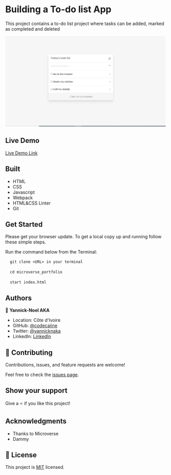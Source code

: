 # Building a To-do list App

This project contains a to-do list project where tasks can be added, marked as completed and deleted


![screenshot](./src/demo_todo.PNG)

 

## Live Demo

[Live Demo Link](https://codecaiine.github.io/todo-list-app/)
 
## Built 
- HTML
- CSS
- Javascript
- Webpack 
- HTML&CSS Linter
- Git

## Get Started

Please get your browser update.
To get a local copy up and running follow these simple steps.

Run the command below from the Terminal:

      git clone <URL> in your terminal

	  cd microverse_portfolio

	  start index.html



## Authors

👤 **Yannick-Noel AKA**

- Location: Côte d'Ivoire
- GitHub: [@codecaiine](https://github.com/codecaiine)
- Twitter: [@yannicknaka](https://twitter.com/yannicknaka)
- LinkedIn: [LinkedIn](https://www.linkedin.com/in/yannick-no%C3%ABl-aka/)


## 🤝 Contributing

Contributions, issues, and feature requests are welcome!

Feel free to check the [issues page](https://github.com/codecaiine/todo-list-app/issues).

## Show your support

Give a ⭐️ if you like this project!

## Acknowledgments

- Thanks to Microverse
- Dammy

## 📝 License

This project is [MIT](./MIT.md) licensed.
